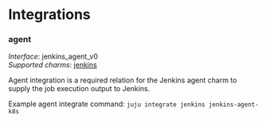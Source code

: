 # Integrations

### agent

_Interface_: jenkins_agent_v0  
_Supported charms_: [jenkins](https://charmhub.io/jenkins)

Agent integration is a required relation for the Jenkins agent charm to supply the job execution output to Jenkins.

Example agent integrate command: `juju integrate jenkins jenkins-agent-k8s`